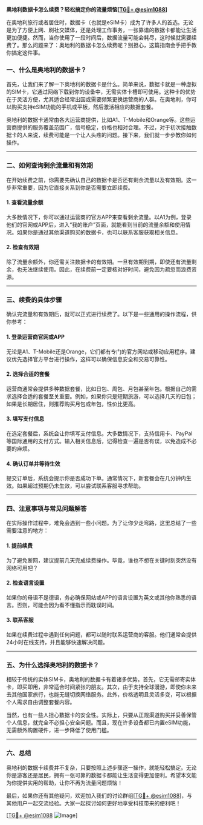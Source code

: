 **奥地利数据卡怎么续费？轻松搞定你的流量烦恼[[TG💪+ @esim1088](https://t.me/s/esim1088)]**

在奥地利旅行或者居住时，数据卡（也就是eSIM卡）成为了许多人的首选。无论是为了方便上网、刷社交媒体，还是处理工作事务，一张靠谱的数据卡都能让生活更加便捷。然而，当你使用了一段时间后，数据流量可能会耗尽，这时候就需要续费了。那么问题来了：奥地利的数据卡怎么续费呢？别担心，这篇指南会手把手教你搞定这件事。

### **一、什么是奥地利的数据卡？**

首先，让我们来了解一下奥地利的数据卡是什么。简单来说，数据卡就是一种虚拟的SIM卡，它通过网络下载到你的设备中，无需实体卡槽即可使用。这种卡的优势在于灵活方便，尤其适合经常出国或需要频繁更换运营商的人群。在奥地利，你可以购买支持eSIM功能的手机或平板，然后激活相应的数据套餐。

奥地利的数据卡通常由各大运营商提供，比如A1、T-Mobile和Orange等。这些运营商提供的服务覆盖范围广，信号稳定，价格也相对合理。不过，对于初次接触数据卡的人来说，续费可能是一个让人头疼的问题。接下来，我们就一步步教你如何操作。

---

### **二、如何查询剩余流量和有效期**

在开始续费之前，你需要先确认自己的数据卡是否还有剩余流量以及有效期。这一步非常重要，因为它直接关系到你是否需要立即续费。

#### **1. 查看流量余额**
大多数情况下，你可以通过运营商的官方APP来查看剩余流量。以A1为例，登录他们的官网或APP后，进入“我的账户”页面，就能看到当前的流量余额和使用情况。如果你是通过其他渠道购买的数据卡，也可以联系客服获取相关信息。

#### **2. 检查有效期**
除了流量余额外，你还需关注数据卡的有效期。一旦有效期到期，即使还有流量剩余，也无法继续使用。因此，在续费前一定要核对好时间，避免因为疏忽而浪费资源。

---

### **三、续费的具体步骤**

确认完流量和有效期后，就可以正式进行续费了。以下是一些通用的操作流程，供你参考：

#### **1. 登录运营商官网或APP**
无论是A1、T-Mobile还是Orange，它们都有专门的官方网站或移动应用程序。建议优先选择官方平台进行操作，这样可以确保信息安全和交易可靠性。

#### **2. 选择合适的套餐**
运营商通常会提供多种数据套餐，比如日包、周包、月包甚至年包。根据自己的需求选择合适的套餐至关重要。例如，如果你只是短期旅游，可以选择几天的日包；如果是长期居住，则推荐购买月包或年包，性价比更高。

#### **3. 填写支付信息**
在选定套餐后，系统会让你填写支付信息。大多数情况下，支持信用卡、PayPal等国际通用的支付方式。输入相关信息后，记得检查一遍是否有误，以免造成不必要的麻烦。

#### **4. 确认订单并等待生效**
提交订单后，系统会提示你是否成功下单。通常情况下，新套餐会在几分钟内生效。如果超过预期仍未生效，可以尝试联系客服寻求帮助。

---

### **四、注意事项与常见问题解答**

在实际操作过程中，难免会遇到一些小问题。为了让你少走弯路，这里总结了一些需要注意的地方：

#### **1. 提前续费**
为了避免断网，建议提前几天完成续费操作。毕竟，谁也不想在关键时刻突然没有网络可用吧？

#### **2. 检查语言设置**
如果你的母语不是德语，务必确保网站或APP的语言设置为英文或其他你熟悉的语言。否则，可能会因为看不懂指示而耽误时间。

#### **3. 联系客服**
如果在续费过程中遇到任何问题，都可以随时联系运营商的客服。他们通常会提供24小时在线支持，并且能够快速解决问题。

---

### **五、为什么选择奥地利的数据卡？**

相较于传统的实体SIM卡，奥地利的数据卡有着诸多优势。首先，它无需邮寄实体卡，即买即用，非常适合时间紧张的朋友。其次，由于支持全球漫游，即使你未来去其他国家旅行，也能无缝切换网络服务。此外，价格透明且灵活多变，可以根据个人需求自由调整套餐内容。

当然，也有一些人担心数据卡的安全性。实际上，只要从正规渠道购买并妥善保管个人信息，就完全不必担心安全问题。而且，现在许多设备都已内置eSIM功能，无需额外购置硬件，进一步降低了使用门槛。

---

### **六、总结**

奥地利的数据卡续费并不复杂，只要按照上述步骤逐一操作，就能轻松搞定。无论你是游客还是居民，拥有一张可靠的数据卡都能让生活变得更加便利。希望本文能为你提供实用的帮助，让你不再为流量问题烦恼！

最后，如果你还有其他疑问，欢迎加入我们的讨论群组[[TG💪+ @esim1088](https://t.me/s/esim1088)]，与其他用户一起交流经验。大家一起探讨如何更好地享受科技带来的便利吧！

[[TG💪+ @esim1088](https://t.me/s/esim1088) ![Image](https://i.postimg.cc/4NQfJmqS/Snipaste-2025-05-13-00-14-12.png)]